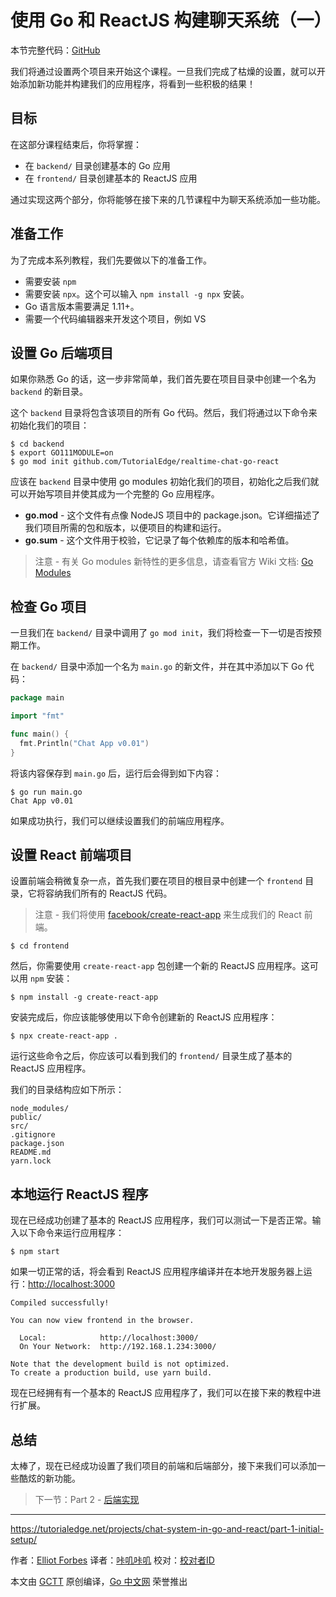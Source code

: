 # 使用 Go 和 ReactJS 构建聊天系统（一）

本节完整代码：[GitHub](https://github.com/watermelo/realtime-chat-go-react/tree/part-1-and-2)

我们将通过设置两个项目来开始这个课程。一旦我们完成了枯燥的设置，就可以开始添加新功能并构建我们的应用程序，将看到一些积极的结果！

## 目标
在这部分课程结束后，你将掌握：
- 在 `backend/` 目录创建基本的 Go 应用
- 在 `frontend/` 目录创建基本的 ReactJS 应用

通过实现这两个部分，你将能够在接下来的几节课程中为聊天系统添加一些功能。

## 准备工作
为了完成本系列教程，我们先要做以下的准备工作。

- 需要安装 `npm`
- 需要安装 `npx`。这个可以输入 `npm install -g npx` 安装。
- Go 语言版本需要满足 1.11+。
- 需要一个代码编辑器来开发这个项目，例如 VS

## 设置 Go 后端项目
如果你熟悉 Go 的话，这一步非常简单，我们首先要在项目目录中创建一个名为 `backend` 的新目录。

这个 `backend` 目录将包含该项目的所有 Go 代码。然后，我们将通过以下命令来初始化我们的项目：

```shell
$ cd backend
$ export GO111MODULE=on
$ go mod init github.com/TutorialEdge/realtime-chat-go-react
```

应该在 `backend` 目录中使用 go modules 初始化我们的项目，初始化之后我们就可以开始写项目并使其成为一个完整的 Go 应用程序。

- **go.mod** - 这个文件有点像 NodeJS 项目中的 package.json。它详细描述了我们项目所需的包和版本，以便项目的构建和运行。
- **go.sum** - 这个文件用于校验，它记录了每个依赖库的版本和哈希值。

> 注意 - 有关 Go modules 新特性的更多信息，请查看官方 Wiki 文档: [Go Modules](https://github.com/golang/go/wiki/Modules)

## 检查 Go 项目
一旦我们在 `backend/` 目录中调用了 `go mod init`，我们将检查一下一切是否按预期工作。

在 `backend/` 目录中添加一个名为 `main.go` 的新文件，并在其中添加以下 Go 代码：

```go
package main

import "fmt"

func main() {
  fmt.Println("Chat App v0.01")
}
```

将该内容保存到 `main.go` 后，运行后会得到如下内容：

```shell
$ go run main.go
Chat App v0.01
```

如果成功执行，我们可以继续设置我们的前端应用程序。

## 设置 React 前端项目
设置前端会稍微复杂一点，首先我们要在项目的根目录中创建一个 `frontend` 目录，它将容纳我们所有的 ReactJS 代码。

> 注意 - 我们将使用 [facebook/create-react-app](https://github.com/facebook/create-react-app) 来生成我们的 React 前端。

```shell
$ cd frontend
```

然后，你需要使用 `create-react-app` 包创建一个新的 ReactJS 应用程序。这可以用 `npm` 安装：

```shell
$ npm install -g create-react-app
```

安装完成后，你应该能够使用以下命令创建新的 ReactJS 应用程序：

```shell
$ npx create-react-app .
```

运行这些命令之后，你应该可以看到我们的 `frontend/` 目录生成了基本的 ReactJS 应用程序。

我们的目录结构应如下所示：

```shell
node_modules/
public/
src/
.gitignore
package.json
README.md
yarn.lock
```

## 本地运行 ReactJS 程序
现在已经成功创建了基本的 ReactJS 应用程序，我们可以测试一下是否正常。输入以下命令来运行应用程序：

```shell
$ npm start
```

如果一切正常的话，将会看到 ReactJS 应用程序编译并在本地开发服务器上运行：[http://localhost:3000](http://localhost:3000)

```plain
Compiled successfully!

You can now view frontend in the browser.

  Local:            http://localhost:3000/
  On Your Network:  http://192.168.1.234:3000/

Note that the development build is not optimized.
To create a production build, use yarn build.
```

现在已经拥有有一个基本的 ReactJS 应用程序了，我们可以在接下来的教程中进行扩展。

## 总结
太棒了，现在已经成功设置了我们项目的前端和后端部分，接下来我们可以添加一些酷炫的新功能。

> 下一节：Part 2 - [后端实现](https://github.com/studygolang/GCTT/tree/master/translated/tech/20190731-chat-system-in-go-and-react-course-series/part_2.md)

---

https://tutorialedge.net/projects/chat-system-in-go-and-react/part-1-initial-setup/

作者：[Elliot Forbes](https://twitter.com/elliot_f)
译者：[咔叽咔叽](https://github.com/watermelo)
校对：[校对者ID](https://github.com/校对者ID)

本文由 [GCTT](https://github.com/studygolang/GCTT) 原创编译，[Go 中文网](https://studygolang.com/) 荣誉推出
